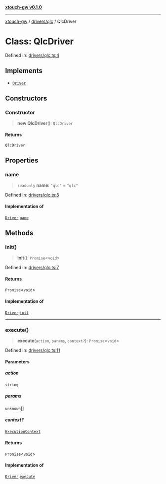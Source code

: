 [**xtouch-gw v0.1.0**](../../../README.md)

***

[xtouch-gw](../../../README.md) / [drivers/qlc](../README.md) / QlcDriver

# Class: QlcDriver

Defined in: [drivers/qlc.ts:4](https://github.com/JulienCr/xtouch-gw/blob/4762a61efc98f67cb78942b4a0e2d9f4848bdf43/src/drivers/qlc.ts#L4)

## Implements

- [`Driver`](../../../types/interfaces/Driver.md)

## Constructors

### Constructor

> **new QlcDriver**(): `QlcDriver`

#### Returns

`QlcDriver`

## Properties

### name

> `readonly` **name**: `"qlc"` = `"qlc"`

Defined in: [drivers/qlc.ts:5](https://github.com/JulienCr/xtouch-gw/blob/4762a61efc98f67cb78942b4a0e2d9f4848bdf43/src/drivers/qlc.ts#L5)

#### Implementation of

[`Driver`](../../../types/interfaces/Driver.md).[`name`](../../../types/interfaces/Driver.md#name)

## Methods

### init()

> **init**(): `Promise`\<`void`\>

Defined in: [drivers/qlc.ts:7](https://github.com/JulienCr/xtouch-gw/blob/4762a61efc98f67cb78942b4a0e2d9f4848bdf43/src/drivers/qlc.ts#L7)

#### Returns

`Promise`\<`void`\>

#### Implementation of

[`Driver`](../../../types/interfaces/Driver.md).[`init`](../../../types/interfaces/Driver.md#init)

***

### execute()

> **execute**(`action`, `params`, `context?`): `Promise`\<`void`\>

Defined in: [drivers/qlc.ts:11](https://github.com/JulienCr/xtouch-gw/blob/4762a61efc98f67cb78942b4a0e2d9f4848bdf43/src/drivers/qlc.ts#L11)

#### Parameters

##### action

`string`

##### params

`unknown`[]

##### context?

[`ExecutionContext`](../../../types/interfaces/ExecutionContext.md)

#### Returns

`Promise`\<`void`\>

#### Implementation of

[`Driver`](../../../types/interfaces/Driver.md).[`execute`](../../../types/interfaces/Driver.md#execute)
